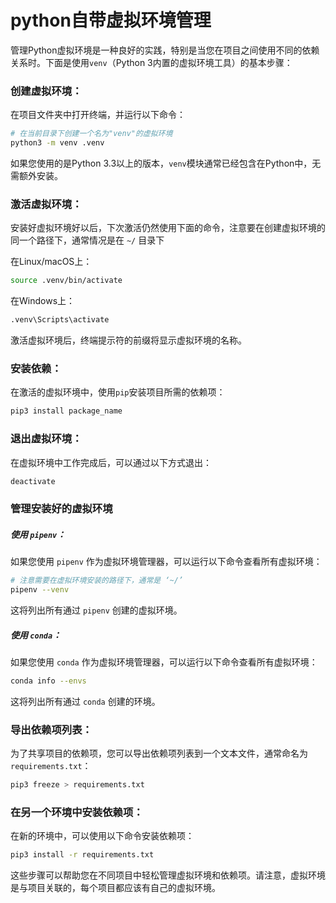 # python自带虚拟环境管理
管理Python虚拟环境是一种良好的实践，特别是当您在项目之间使用不同的依赖关系时。下面是使用`venv`（Python 3内置的虚拟环境工具）的基本步骤：

### 创建虚拟环境：

在项目文件夹中打开终端，并运行以下命令：

```bash
# 在当前目录下创建一个名为"venv"的虚拟环境
python3 -m venv .venv
```

如果您使用的是Python 3.3以上的版本，`venv`模块通常已经包含在Python中，无需额外安装。

### 激活虚拟环境：
安装好虚拟环境好以后，下次激活仍然使用下面的命令，注意要在创建虚拟环境的同一个路径下，通常情况是在 `~/` 目录下

在Linux/macOS上：

```bash
source .venv/bin/activate
```

在Windows上：

```bash
.venv\Scripts\activate
```

激活虚拟环境后，终端提示符的前缀将显示虚拟环境的名称。

### 安装依赖：

在激活的虚拟环境中，使用`pip`安装项目所需的依赖项：

```bash
pip3 install package_name
```

### 退出虚拟环境：

在虚拟环境中工作完成后，可以通过以下方式退出：

```bash
deactivate
```
### 管理安装好的虚拟环境
##### 使用 `pipenv`：

如果您使用 `pipenv` 作为虚拟环境管理器，可以运行以下命令查看所有虚拟环境：

```bash
# 注意需要在虚拟环境安装的路径下，通常是 ‘~/’
pipenv --venv
```

这将列出所有通过 `pipenv` 创建的虚拟环境。

##### 使用 `conda`：

如果您使用 `conda` 作为虚拟环境管理器，可以运行以下命令查看所有虚拟环境：

```bash
conda info --envs
```

这将列出所有通过 `conda` 创建的环境。

### 导出依赖项列表：

为了共享项目的依赖项，您可以导出依赖项列表到一个文本文件，通常命名为`requirements.txt`：

```bash
pip3 freeze > requirements.txt
```

### 在另一个环境中安装依赖项：

在新的环境中，可以使用以下命令安装依赖项：

```bash
pip3 install -r requirements.txt
```

这些步骤可以帮助您在不同项目中轻松管理虚拟环境和依赖项。请注意，虚拟环境是与项目关联的，每个项目都应该有自己的虚拟环境。
